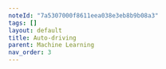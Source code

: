 ```yaml
---
noteId: "7a5307000f8611eea038e3eb8b9b08a3"
tags: []
layout: default
title: Auto-driving
parent: Machine Learning
nav_order: 3
---
```


